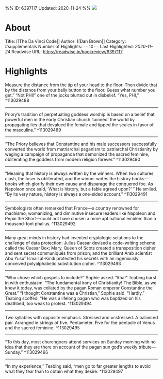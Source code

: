 %%
ID: 6397117
Updated: 2020-11-24
%%
![](https://images-na.ssl-images-amazon.com/images/I/51hYdKyWYqL._SL500_.jpg)

# About
Title: [[The Da Vinci Code]]
Author: [[Dan Brown]]
Category: #supplementals
Number of Highlights: ==10==
Last Highlighted: *2020-11-24*
Readwise URL: https://readwise.io/bookreview/6397117

# Highlights 
Measure the distance from the tip of your head to the floor. Then divide that by the distance from your belly button to the floor. Guess what number you get.” “Not PHI!” one of the jocks blurted out in disbelief. “Yes, PHI,”  ^113029488

---

Priory’s tradition of perpetuating goddess worship is based on a belief that powerful men in the early Christian church ‘conned’ the world by propagating lies that devalued the female and tipped the scales in favor of the masculine.”  ^113029489

---

“The Priory believes that Constantine and his male successors successfully converted the world from matriarchal paganism to patriarchal Christianity by waging a campaign of propaganda that demonized the sacred feminine, obliterating the goddess from modern religion forever.”  ^113029490

---

“Meaning that history is always written by the winners. When two cultures clash, the loser is obliterated, and the winner writes the history books—books which glorify their own cause and disparage the conquered foe. As Napoleon once said, ‘What is history, but a fable agreed upon?’ ” He smiled. “By its very nature, history is always a one-sided account.”  ^113029491

---

Symbologists often remarked that France—a country renowned for machismo, womanizing, and diminutive insecure leaders like Napoleon and Pepin the Short—could not have chosen a more apt national emblem than a thousand-foot phallus.  ^113029492

---

Many great minds in history had invented cryptologic solutions to the challenge of data protection: Julius Caesar devised a code-writing scheme called the Caesar Box; Mary, Queen of Scots created a transposition cipher and sent secret communiqués from prison; and the brilliant Arab scientist Abu Yusuf Ismail al-Kindi protected his secrets with an ingeniously conceived polyalphabetic substitution cipher.  ^113029493

---

“Who chose which gospels to include?” Sophie asked. “Aha!” Teabing burst in with enthusiasm. “The fundamental irony of Christianity! The Bible, as we know it today, was collated by the pagan Roman emperor Constantine the Great.” “I thought Constantine was a Christian,” Sophie said. “Hardly,” Teabing scoffed. “He was a lifelong pagan who was baptized on his deathbed, too weak to protest.  ^113029494

---

Two syllables with opposite emphasis. Stressed and unstressed. A balanced pair. Arranged in strings of five. Pentameter. Five for the pentacle of Venus and the sacred feminine.  ^113029495

---

“To this day, most churchgoers attend services on Sunday morning with no idea that they are there on account of the pagan sun god’s weekly tribute—Sunday.”  ^113029496

---

“In my experience,” Teabing said, “men go to far greater lengths to avoid what they fear than to obtain what they desire.  ^113029497

